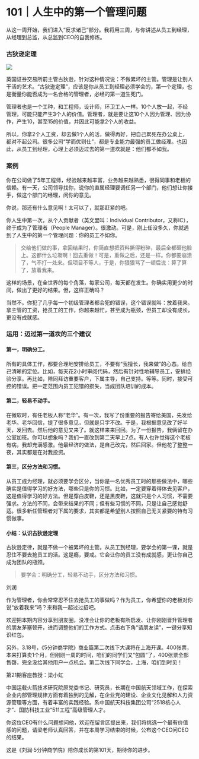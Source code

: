 # 101｜人生中的第一个管理问题

从这一周开始，我们进入“反求诸己”部分。我将用三周，与你讲述从员工到经理，从经理到总监，从总监到CEO的自我修炼。

### 古狄逊定理

![](../img/59ac75775f15a87fd8e172fd9d5647cd.jpg)

英国证券交易所前主管古狄逊，针对这种情况说：不做累坏的主管。管理是让别人干活的艺术。“古狄逊定理”，应该是你从员工到经理必须学会的，第一个定理，也是衡量你能否成为一名合格的管理者，必经的第一道生死门。

管理者也是一个工种，和工程师，设计师，环卫工人一样。10个人放一起，不经管理，可能只能产生3个人的价值。管理者，就是要让这10个人因为管理、因为协作，产生10，甚至15的价值，并因此可能拿2个人的收益。

所以，你拿2个人工资，却去做1个人的活，做得再好，把自己累死在办公桌上，都对不起公司。很多公司“学而优则仕”，都是专业能力最强的员工做经理。也因此，从员工到经理，心理上必须迈过去的第一道坎就是：他们都不如我。

### 案例

你在公司做了5年工程师，经验越来越丰富，业务越来越熟悉，很得同事和老板的信赖。有一天，公司领导找你，说你的直属经理要调任另一个部门，他们想让你接手，做这个部门的经理，问你的意见。

你说，那还有什么意见啊！太可以了，就那赶紧的吧。

你人生中第一次，从个人贡献者（英文里叫：Individual Contributor，又称IC），终于成为了管理者（People Manager）。很激动。可是，刚上任没多久，你就遇到了人生中的第一个管理问题：你的员工不如你。

> 交给他们做的事，拿回结果时，你简直想把资料撕得粉碎，最后全都砸他脸上。这都什么垃圾啊！回去重做！可是，重做之后，还是一样。你都要崩溃了，气不打一处来。但项目不等人，于是，你狠狠骂了一顿后说：算了算了，放着我来。

这样的场景，在全世界的每个角落，每家公司，每天都在发生。你确实用更少的时间，做出了更好的结果。但，这样正确吗？

当然不。你犯了几乎每一个初级管理者都会犯的错误，这个错误就叫：放着我来。拿主管的工资，抢员工的工作，你越来越忙，甚至成为瓶颈，但员工却没有成长，更没有成就感。

### 运用：迈过第一道坎的三个建议

#### 第一，明确分工。

所有的具体工作，都要合理地安排给员工，不要有“我擅长，我来做”的心态。给自己清晰的定位。比如，每天花2小时审阅代码，然后有针对性地辅导员工，安排经验分享。再比如，陪同拜访重要客户，下属主导，自己支持。等等。同时，接受可控的错误。把一定范围内员工犯错的损失，当成团队培训的成本。

#### 第二，轻易不动手。

在微软时，有任老板人称“老华”。有一次，我写了份重要的报告寄给美国，先发给老华。老华回信，提了很多意见，但就是只字不改。于是，我根据意见改了好半天，发回去。然后他的意见又来了。就这样来来回回。为了一份报告，我俩留在办公室加班。你可以想象吗？我们一直改到第二天早上7点。有人也许觉得这个老板有病，我却充满感激。他最经济的做法，是自己改完，然后回家。但他花了整整一夜，其实都是在对我投资。

#### 第三，区分方法和习惯。

从员工成为经理，就必须要学会区分，当你是一名优秀员工时的那些做法中，哪些确实是值得学习的好方法，哪些只是你的习惯。比如，一定要穿着得体去见客户，这是值得学习的好方法。但是穿白皮鞋，还是黑皮鞋，这就只是个人习惯，不需要强求。方法的不同，会带来结果的不同；但有些习惯的不同，只是让自己感觉舒适。很多新任管理者对下属的要求，其实都是希望别人按照自己无关紧要的特有习惯做事。

#### 小结：认识古狄逊定理

古狄逊定律，就是不做一个被累坏的主管。从员工到经理，要学会的第一课，就是忍住不要去抢员工的活。这是瘾，要戒。它会让你的员工没有成就感，更让你自己成为团队的瓶颈。

> 要学会：明确分工，轻易不动手，区分方法和习惯。

刘润

作为管理者，你会常常忍不住去抢员工的事做吗？作为员工，你希望你的老板对你说“放着我来”吗？来和我一起过过招吧。

欢迎把本期内容分享到朋友圈，没准会让你的老板有所启发、让你刚刚晋升管理者的朋友茅塞顿开，进而调整他们的工作方式。点击右下角“请朋友读”，一键分享知识红包。 

另外，3.18号，《5分钟商学院》商业篇第二次线下大课将在上海开课。400张票，本来打算卖1个月，但刚刚一周的时间，咱们的同学们又“包圆”了，400张票全部售罄，完全没给其他用户一点机会。第二次线下同学会，上海，咱们到时见！

第21期客座教授：梁小虹

中国运载火箭技术研究院原党委书记、研究员，长期在中国航天领域工作，在探索企业内部管理规律方面有着独到的见解，在企业党的建设、企业文化见解和人力资源管理等方面，有着丰富的实践经验。系中国航天科技集团公司“2518核心人才”、国防科技工业“511工程”高级管理人才。

你这位CEO有什么问题想问他，欢迎在留言区提出来，我们将挑选一个最有价值感的问题，请梁老师认真回答，并在本周学习结束的时候，公布这个CEO问CEO的结果。

这是《刘润·5分钟商学院》陪你成长的第101天，期待你的进步。